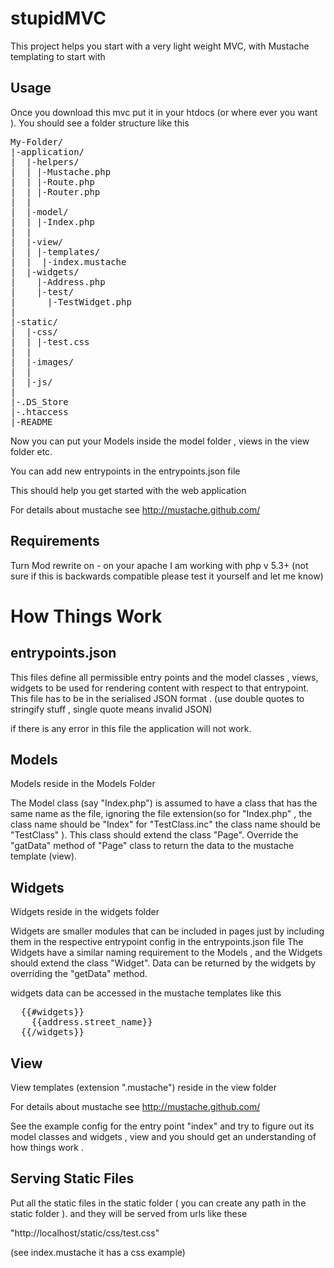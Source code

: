 stupidMVC
==========

This project helps you start with a very light weight MVC, with Mustache templating to start with 

Usage
----------

Once you download this mvc put it in your htdocs (or where ever you want ). You should see a folder structure like this 

<pre>
My-Folder/
|-application/
|  |-helpers/
|  | |-Mustache.php
|  | |-Route.php
|  | |-Router.php
|  |
|  |-model/
|  | |-Index.php
|  |
|  |-view/
|  | |-templates/
|  |  |-index.mustache
|  |-widgets/
|    |-Address.php
|    |-test/
|      |-TestWidget.php
|
|-static/
|  |-css/
|  | |-test.css
|  |
|  |-images/
|  |
|  |-js/
|  
|-.DS_Store
|-.htaccess
|-README
</pre>


Now you can put your Models inside the model folder , views in the view folder etc.

You can add new entrypoints in the entrypoints.json file

This should help you get started with the web application


For details about mustache see http://mustache.github.com/

Requirements
-------------
Turn Mod rewrite on - on your apache
I am working with php v 5.3+ (not sure if this is backwards compatible please test it yourself and let me know)

How Things Work
================

entrypoints.json 
-----------------
This files define all permissible entry points and the model classes , views, widgets to be used for rendering content with respect to that entrypoint.
This file has to be in the serialised JSON format . (use double quotes to stringify stuff , single quote means invalid JSON)

if there is any error in this file the application will not work.


Models
-------

Models reside in the Models Folder

The Model class (say "Index.php") is assumed to have a class that has the same name as the file, ignoring the file extension(so for "Index.php" , the class name should be "Index" for "TestClass.inc" the class name should be "TestClass" ). This class should extend the class "Page". Override the "gatData" method of "Page" class to return the data to the mustache template (view).

Widgets
--------

Widgets reside in the widgets folder

Widgets are smaller modules that can be included in pages just by including them in the respective entrypoint config in the entrypoints.json file
The Widgets have a similar naming requirement to the Models , and the Widgets should extend the class "Widget". Data can be returned by the widgets by overriding the "getData" method.

widgets data can be accessed in the mustache templates like this 

<pre>
  {{#widgets}}
    {{address.street_name}}
  {{/widgets}}
</pre>

View
-----
View templates (extension ".mustache") reside in the view folder

For details about mustache see http://mustache.github.com/

See the example config for the entry point "index" and try to figure out its model classes and widgets , view and you should get an understanding of how things work .

Serving Static Files
---------------------

Put all the static files in the static folder ( you can create any path in the static folder ). and they will be served from urls like these

"http://localhost/static/css/test.css"

(see index.mustache it has a css example)






